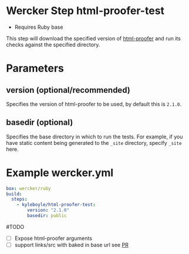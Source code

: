 # Wercker Step html-proofer-test

* Requires Ruby base

This step will download the specified version of [html-proofer](https://github.com/gjtorikian/html-proofer) and run its checks against the specified directory.

# Parameters

## version (optional/recommended)

Specifies the version of html-proofer to be used, by default this is `2.1.0`. 

## basedir (optional)
Specifies the base directory in which to run the tests. For example, if you have static content being generated to the `_site` directory, specify `_site` here.

# Example wercker.yml

```yml
box: wercker/ruby
build:
  steps:
    - kyleboyle/html-proofer-test:
        version: "2.1.0"
        basedir: public
```

#TODO
- [ ] Expose html-proofer arguments
- [ ] support links/src with baked in base url see [PR](https://github.com/gjtorikian/html-proofer/pull/178)